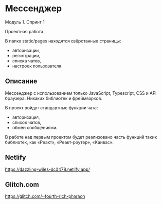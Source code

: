# Мессенджер

Модуль 1. Спринт 1

Проектная работа

В папке static/pages находятся свёрстанные страницы:
 - авторизации,
 - регистрации,
 - списка чатов,
 - настроек пользователя

## Описание

Мессенджер с использованием только JavaScript, Typescript, CSS и API браузера. Никаких библиотек и фреймворков.

В проект войдут стандартные функции чата:
 - авторизация,
 - список чатов,
 - обмен сообщениями.

В работе над первым проектом будет реализовано часть функций таких библиотек, как «Реакт», «Реакт-роутер», «Канвас».

## Netlify

https://dazzling-wiles-dc0478.netlify.app/

## Glitch.com

https://glitch.com/~fourth-rich-pharaoh
